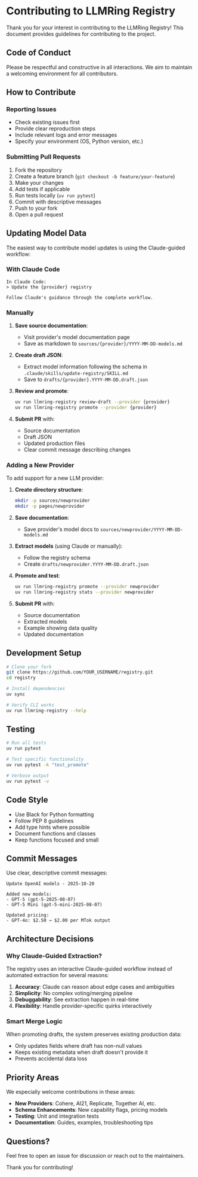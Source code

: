 # Contributing to LLMRing Registry

Thank you for your interest in contributing to the LLMRing Registry! This document provides guidelines for contributing to the project.

## Code of Conduct

Please be respectful and constructive in all interactions. We aim to maintain a welcoming environment for all contributors.

## How to Contribute

### Reporting Issues

- Check existing issues first
- Provide clear reproduction steps
- Include relevant logs and error messages
- Specify your environment (OS, Python version, etc.)

### Submitting Pull Requests

1. Fork the repository
2. Create a feature branch (`git checkout -b feature/your-feature`)
3. Make your changes
4. Add tests if applicable
5. Run tests locally (`uv run pytest`)
6. Commit with descriptive messages
7. Push to your fork
8. Open a pull request

## Updating Model Data

The easiest way to contribute model updates is using the Claude-guided workflow:

### With Claude Code

```
In Claude Code:
> Update the {provider} registry

Follow Claude's guidance through the complete workflow.
```

### Manually

1. **Save source documentation**:
   - Visit provider's model documentation page
   - Save as markdown to `sources/{provider}/YYYY-MM-DD-models.md`

2. **Create draft JSON**:
   - Extract model information following the schema in `.claude/skills/update-registry/SKILL.md`
   - Save to `drafts/{provider}.YYYY-MM-DD.draft.json`

3. **Review and promote**:
   ```bash
   uv run llmring-registry review-draft --provider {provider}
   uv run llmring-registry promote --provider {provider}
   ```

4. **Submit PR** with:
   - Source documentation
   - Draft JSON
   - Updated production files
   - Clear commit message describing changes

### Adding a New Provider

To add support for a new LLM provider:

1. **Create directory structure**:
   ```bash
   mkdir -p sources/newprovider
   mkdir -p pages/newprovider
   ```

2. **Save documentation**:
   - Save provider's model docs to `sources/newprovider/YYYY-MM-DD-models.md`

3. **Extract models** (using Claude or manually):
   - Follow the registry schema
   - Create `drafts/newprovider.YYYY-MM-DD.draft.json`

4. **Promote and test**:
   ```bash
   uv run llmring-registry promote --provider newprovider
   uv run llmring-registry stats --provider newprovider
   ```

5. **Submit PR** with:
   - Source documentation
   - Extracted models
   - Example showing data quality
   - Updated documentation

## Development Setup

```bash
# Clone your fork
git clone https://github.com/YOUR_USERNAME/registry.git
cd registry

# Install dependencies
uv sync

# Verify CLI works
uv run llmring-registry --help
```

## Testing

```bash
# Run all tests
uv run pytest

# Test specific functionality
uv run pytest -k "test_promote"

# Verbose output
uv run pytest -v
```

## Code Style

- Use Black for Python formatting
- Follow PEP 8 guidelines
- Add type hints where possible
- Document functions and classes
- Keep functions focused and small

## Commit Messages

Use clear, descriptive commit messages:

```
Update OpenAI models - 2025-10-20

Added new models:
- GPT-5 (gpt-5-2025-08-07)
- GPT-5 Mini (gpt-5-mini-2025-08-07)

Updated pricing:
- GPT-4o: $2.50 → $2.00 per MTok output
```

## Architecture Decisions

### Why Claude-Guided Extraction?

The registry uses an interactive Claude-guided workflow instead of automated extraction for several reasons:

1. **Accuracy**: Claude can reason about edge cases and ambiguities
2. **Simplicity**: No complex voting/merging pipeline
3. **Debuggability**: See extraction happen in real-time
4. **Flexibility**: Handle provider-specific quirks interactively

### Smart Merge Logic

When promoting drafts, the system preserves existing production data:
- Only updates fields where draft has non-null values
- Keeps existing metadata when draft doesn't provide it
- Prevents accidental data loss

## Priority Areas

We especially welcome contributions in these areas:

- **New Providers**: Cohere, AI21, Replicate, Together AI, etc.
- **Schema Enhancements**: New capability flags, pricing models
- **Testing**: Unit and integration tests
- **Documentation**: Guides, examples, troubleshooting tips

## Questions?

Feel free to open an issue for discussion or reach out to the maintainers.

Thank you for contributing!

